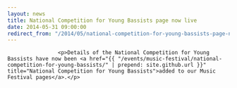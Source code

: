 ```yaml
---
layout: news
title: National Competition for Young Bassists page now live
date: 2014-05-31 09:00:00
redirect_from: "/2014/05/national-competition-for-young-bassists-page-now-live/"
---
```

<section>

                    
                    <p>Details of the National Competition for Young Bassists have now been <a href="{{ "/events/music-festival/national-competition-for-young-bassists/" | prepend: site.github.url }}" title="National Competition for Young Bassists">added to our Music Festival pages</a>.</p>

                
</section>
